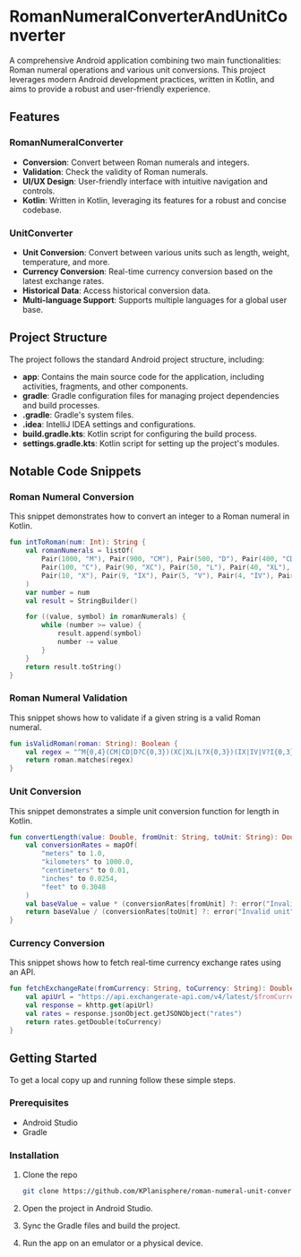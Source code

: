 # RomanNumeralConverterAndUnitConverter

A comprehensive Android application combining two main functionalities: Roman numeral operations and various unit conversions. This project leverages modern Android development practices, written in Kotlin, and aims to provide a robust and user-friendly experience.

## Features

### RomanNumeralConverter

-   **Conversion**: Convert between Roman numerals and integers.
-   **Validation**: Check the validity of Roman numerals.
-   **UI/UX Design**: User-friendly interface with intuitive navigation and controls.
-   **Kotlin**: Written in Kotlin, leveraging its features for a robust and concise codebase.

### UnitConverter

-   **Unit Conversion**: Convert between various units such as length, weight, temperature, and more.
-   **Currency Conversion**: Real-time currency conversion based on the latest exchange rates.
-   **Historical Data**: Access historical conversion data.
-   **Multi-language Support**: Supports multiple languages for a global user base.

## Project Structure

The project follows the standard Android project structure, including:

-   **app**: Contains the main source code for the application, including activities, fragments, and other components.
-   **gradle**: Gradle configuration files for managing project dependencies and build processes.
-   **.gradle**: Gradle's system files.
-   **.idea**: IntelliJ IDEA settings and configurations.
-   **build.gradle.kts**: Kotlin script for configuring the build process.
-   **settings.gradle.kts**: Kotlin script for setting up the project's modules.

## Notable Code Snippets

### Roman Numeral Conversion

This snippet demonstrates how to convert an integer to a Roman numeral in Kotlin.

```kotlin
fun intToRoman(num: Int): String {
    val romanNumerals = listOf(
        Pair(1000, "M"), Pair(900, "CM"), Pair(500, "D"), Pair(400, "CD"),
        Pair(100, "C"), Pair(90, "XC"), Pair(50, "L"), Pair(40, "XL"),
        Pair(10, "X"), Pair(9, "IX"), Pair(5, "V"), Pair(4, "IV"), Pair(1, "I")
    )
    var number = num
    val result = StringBuilder()

    for ((value, symbol) in romanNumerals) {
        while (number >= value) {
            result.append(symbol)
            number -= value
        }
    }
    return result.toString()
}
``` 

### Roman Numeral Validation

This snippet shows how to validate if a given string is a valid Roman numeral.

```kotlin
fun isValidRoman(roman: String): Boolean {
    val regex = "^M{0,4}(CM|CD|D?C{0,3})(XC|XL|L?X{0,3})(IX|IV|V?I{0,3})$".toRegex()
    return roman.matches(regex)
}
```

### Unit Conversion

This snippet demonstrates a simple unit conversion function for length in Kotlin.

```kotlin
fun convertLength(value: Double, fromUnit: String, toUnit: String): Double {
    val conversionRates = mapOf(
        "meters" to 1.0,
        "kilometers" to 1000.0,
        "centimeters" to 0.01,
        "inches" to 0.0254,
        "feet" to 0.3048
    )
    val baseValue = value * (conversionRates[fromUnit] ?: error("Invalid unit"))
    return baseValue / (conversionRates[toUnit] ?: error("Invalid unit"))
}
```

### Currency Conversion

This snippet shows how to fetch real-time currency exchange rates using an API.

```kotlin
fun fetchExchangeRate(fromCurrency: String, toCurrency: String): Double {
    val apiUrl = "https://api.exchangerate-api.com/v4/latest/$fromCurrency"
    val response = khttp.get(apiUrl)
    val rates = response.jsonObject.getJSONObject("rates")
    return rates.getDouble(toCurrency)
}
```

## Getting Started

To get a local copy up and running follow these simple steps.

### Prerequisites

-   Android Studio
-   Gradle

### Installation

1.  Clone the repo
    
    ```sh
    git clone https://github.com/KPlanisphere/roman-numeral-unit-converter.git
    ```
    
2.  Open the project in Android Studio.
3.  Sync the Gradle files and build the project.
4.  Run the app on an emulator or a physical device.